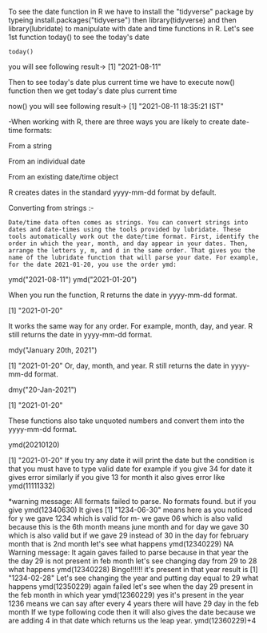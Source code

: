 To see the date function in R we have to install the "tidyverse" package by typeing 
install.packages("tidyverse")
then  library(tidyverse)
and then 
       library(lubridate)
       to manipulate with date and time functions in R.
       Let's see 1st function today() to see the today's date
       
    today()
    
you will see following result->
  [1] "2021-08-11"
  
Then to see today's date plus current time we have to execute now() function then we get today's date plus current time

now()
  you will see following result->
[1] "2021-08-11 18:35:21 IST"

-When working with R, there are three ways you are likely to create date-time formats: 

From a string

From an individual date

From an existing date/time object

R creates dates in the standard yyyy-mm-dd format by default. 

Converting from strings :-

    Date/time data often comes as strings. You can convert strings into dates and date-times using the tools provided by lubridate. These tools automatically work out the date/time format. First, identify the order in which the year, month, and day appear in your dates. Then, arrange the letters y, m, and d in the same order. That gives you the name of the lubridate function that will parse your date. For example, 
    for the date 2021-01-20, you use the order ymd:

   ymd("2021-08-11")
ymd("2021-01-20")

When you run the function, R returns the date in yyyy-mm-dd format. 

 [1] "2021-01-20"

It works the same way for any order. For example, month, day, and year. R still returns the date in yyyy-mm-dd format.

mdy("January 20th, 2021")

 [1] "2021-01-20"
 Or, day, month, and year. R still returns the date in yyyy-mm-dd format.

dmy("20-Jan-2021")

 [1] "2021-01-20"

These functions also take unquoted numbers and convert them into the yyyy-mm-dd format.

ymd(20210120)

 [1] "2021-01-20"
 If you try any date it will print the date but the condition is that you must have to type valid date 
 for example if you give 34 for date it gives error similarly if you give 13 for month it also gives error like 
 ymd(11111332)

*warning message:
All formats failed to parse. No formats found.
but if you give 
 ymd(12340630)
It gives 
[1] "1234-06-30"
means here as you noticed for y we gave 1234 which is valid for m- we gave 06 which is also valid because this is the 6th month means june month
and for day we gave 30 which is also valid but if we gave 29 instead of 30 in the day for february month that is 2nd month let's see what happens
ymd(12340229)
NA
Warning message:
It again gaves failed to parse
because in that year the the day 29 is not present in feb month let's see changing day from 29 to 28 what happens
ymd(12340228)
Bingo!!!!!!
it's present in that year 
result is 
[1] "1234-02-28"
Let's see changing the year and putting day equal to 29 what happens
ymd(12350229)
again failed let's see when the day 29 present in the feb month in which year 
ymd(12360229)
yes it's present in the year 1236 means we can say after every 4 years there will have 29 day in the feb month
If we type following code then it will also gives the date because we are adding 4 in that date which returns us the leap year.
ymd(12360229)+4

